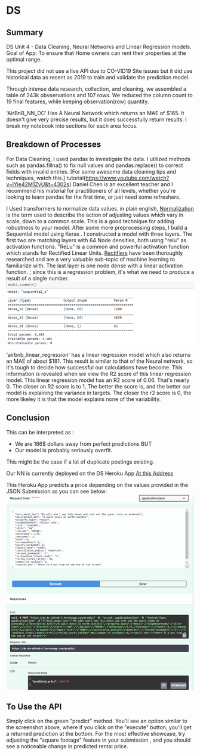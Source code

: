 # DS
## Summary
DS
Unit 4 - Data Cleaning, Neural Networks and Linear Regression models.
Goal of App: To ensure that Home owners can rent their properties at the optimal range.

This project did not use a live API due to CO-VID19 Site issues but it did use historical data as recent as 2019 to train and validate the prediction model.

Through intense data research, collection, and cleaning, we assembled a table of 243k obvservations and 107 rows. We reduced the column count to 19 final features, while keeping observation(row) quantity.

'AirBnB_NN_DC' Has A Neural Network which returns an MAE of $165. It doesn't give very precise results, but it does successfully return results. I break my notebook into sections for each area focus.

## Breakdown of Processes
For Data Cleaning, I used pandas to investigate the data. I utilized methods such as pandas.fillna() to fix null values and pandas.replace() to correct fields with invalid entries. [For some awesome data cleaning tips and techniques, watch this.] tutorial(https://www.youtube.com/watch?v=iYie42M1ZyU&t=4302s) Daniel Chen is an excellent teacher and I recommend his material for practitioners of all levels, whether you're looking to learn pandas for the first time, or just need some refreshers.

I Used transformers to normalize data values. in plain english, [Normalization](https://en.wikipedia.org/wiki/Normalization_(statistics)) is the term used to describe the action of adjusting values which vary in scale, down to a common scale. This is a good technique for adding robustness to your model. After some more preprocessing steps, I build a Sequential model using Keras . I constructed a model with three layers. The first two are matching layers with 64 Node densities, both using "relu" as activation functions. "ReLu" is a common and powerful activation function which stands for Rectified Linear Units. [Rectifiers](https://en.wikipedia.org/wiki/Rectifier_(neural_networks)) have been thoroughly researched and are a very valuable sub-topic of machine learning to familiarize with. The last layer is one node dense with a linear activation function. ; since this is a regression problem, it's what we need to produce a result of a single number.
![Pic of Model Summary](/Airbnb/model_summary.png)

'airbnb_linear_regression' has a linear regression model which also returns an MAE of about $181. This result is similar to that of the Neural network, so it's tough to decide how successful our calculations have become. This information is revealed when we view the R2 score of this linear regression model. This linear regression model has an R2 score of 0.06. That's nearly 0. The closer an R2 score is to 1, The better the score is, and the better our model is explaining the variance in targets. The closer the r2 score is 0, the more likeley it is that the model explains none of the variability.

## Conclusion
This can be interpreted as :
* We are 186$ dollars away from perfect predictions
BUT
* Our model is probably seriously overfit.

This might be the case if a lot of duplicate postings existing.

Our NN is currently deployed on the DS Heroku App [At this Address](https://ds-bw-airbnb-2.herokuapp.com/#/default/predict_predict_post)

This Heroku App predicts a price depending on the values provided in the JSON Submission as you can see below:
![Pic of API](/Airbnb/API.png)

## To Use the API
Simply click on the green "predict" method. You'll see an option similar to the screenshot above, where if you click on the "execute" button, you'll get a returned prediction at the bottom. For the most effective showcase, try adjusting the "square footage" feature in your submission , and you should see a noticeable change in predicted rental price.

